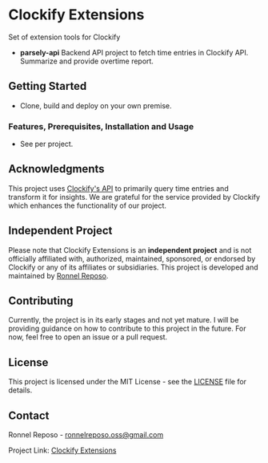 
# Clockify Extensions

Set of extension tools for Clockify

- **parsely-api** Backend API project to fetch time entries in Clockify API. Summarize and provide overtime report.

## Getting Started

- Clone, build and deploy on your own premise.

### Features, Prerequisites, Installation and Usage

- See per project.

## Acknowledgments

This project uses [Clockify's API](https://docs.clockify.me/) to primarily query time entries and transform it for insights. We are grateful for the service provided by Clockify which enhances the functionality of our project.

## Independent Project

Please note that Clockify Extensions is an **independent project** and is not officially affiliated with, authorized, maintained, sponsored, or endorsed by Clockify or any of its affiliates or subsidiaries. This project is developed and maintained by [Ronnel Reposo](https://github.com/ronnelreposo).

## Contributing

Currently, the project is in its early stages and not yet mature. I will be providing guidance on how to contribute to this project in the future. For now, feel free to open an issue or a pull request.

## License

This project is licensed under the MIT License - see the [LICENSE](LICENSE) file for details.

## Contact

Ronnel Reposo - ronnelreposo.oss@gmail.com

Project Link: [Clockify Extensions](https://github.com/ronnelreposo/clockify-extensions)

